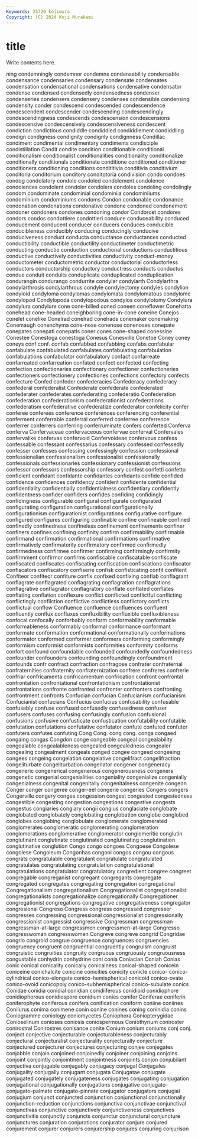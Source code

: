 ```yaml
---
Keywords: 25720 kojimura
Copyright: (C) 2024 Koji Murakami
---
```


# title

Write contents here.



ning condemningly condemnor
condemns condensability condensable condensance condensaries condensary condensate condensates condensation condensational
condensations condensative condensator condense condensed condensedly condensedness condenser condenseries condensers
condensery condenses condensible condensing condensity conder condescend condescended condescendence condescendent
condescender condescending condescendingly condescendingness condescends condescension condescensions condescensive condescensively condescensiveness
condescent condiction condictious condiddle condiddled condiddlement condiddling condign condigness condignity
condignly condignness Condillac condiment condimental condimentary condiments condisciple condistillation Condit
condite condition conditionable conditional conditionalism conditionalist conditionalities conditionality conditionalize conditionally
conditionals conditionate conditione conditioned conditioner conditioners conditioning conditions condititivia conditivia
conditivium conditoria conditorium conditory conditotoria condivision condo condoes condog condolatory
condole condoled condolement condolence condolences condolent condoler condolers condoles condoling
condolingly condom condominate condominial condominiia condominiiums condominium condominiums condoms Condon
condonable condonance condonation condonations condonative condone condoned condonement condoner condoners
condones condoning condor Condorcet condores condors condos condottiere condottieri conduce
conduceability conduced conducement conducent conducer conducers conduces conducible conducibleness conducibly
conducing conducingly conducive conduciveness conduct conducta conductance conductances conducted conductibility
conductible conductility conductimeter conductimetric conducting conductio conduction conductional conductions conductitious
conductive conductively conductivities conductivity conduct-money conductometer conductometric conductor conductorial conductorless
conductors conductorship conductory conductress conducts conductus condue conduit conduits conduplicate
conduplicated conduplication condurangin condurango condurrite condylar condylarth Condylarthra condylarthrosis condylarthrous
condyle condylectomy condyles condylion condyloid condyloma condylomas condylomata condylomatous condylome
condylopod Condylopoda condylopodous condylos condylotomy Condylura condylura condylure cone cone-billed
coned coneen coneflower Conehatta conehead cone-headed coneighboring cone-in-cone coneine Conejos
conelet conelike Conelrad conelrad conelrads conemaker conemaking Conemaugh conenchyma cone-nose
conenose conenoses conepate conepates conepatl conepatls coner cones cone-shaped conessine
Conestee Conestoga conestoga Conesus Conesville Conetoe Coney coney coneys conf
conf. confab confabbed confabbing confabs confabular confabulate confabulated confabulates confabulating
confabulation confabulations confabulator confabulatory confact confarreate confarreated confarreation confated confect
confected confecting confection confectionaries confectionary confectioner confectioneries confectioners confectionery confectiones
confections confectory confects confecture Confed confeder confederacies Confederacy confederacy confederal
confederalist Confederate confederate confederated confederater confederates confederating confederatio Confederation confederation
confederationism confederationist confederations confederatism confederative confederatize confederator confelicity confer conferee
conferees conference conferences conferencing conferential conferment conferrable conferral conferred conferree
conferrence conferrer conferrers conferring conferruminate confers conferted Conferva conferva Confervaceae
confervaceous confervae conferval Confervales confervalike confervas confervoid Confervoideae confervous confess
confessable confessant confessarius confessary confessed confessedly confesser confesses confessing confessingly
confession confessional confessionalian confessionalism confessionalist confessionally confessionals confessionaries confessionary confessionist
confessions confessor confessors confessorship confessory confest confetti confetto conficient confidant
confidante confidantes confidants confide confided confidence confidences confidency confident confidente
confidential confidentiality confidentially confidentialness confidentiary confidently confidentness confider confiders confides
confiding confidingly confidingness configurable configural configurate configurated configurating configuration configurational
configurationally configurationism configurationist configurations configurative configure configured configures configuring confinable
confine confineable confined confinedly confinedness confineless confinement confinements confiner confiners
confines confining confinity confirm confirmability confirmable confirmand confirmation confirmational confirmations
confirmative confirmatively confirmatorily confirmatory confirmed confirmedly confirmedness confirmee confirmer confirming
confirmingly confirmity confirmment confirmor confirms confiscable confiscatable confiscate confiscated confiscates
confiscating confiscation confiscations confiscator confiscators confiscatory confiserie confisk confisticating confit
confitent Confiteor confiteor confiture confix confixed confixing conflab conflagrant conflagrate
conflagrated conflagrating conflagration conflagrations conflagrative conflagrator conflagratory conflate conflated conflates
conflating conflation conflexure conflict conflicted conflictful conflicting conflictingly confliction conflictive
conflictless conflictory conflicts conflictual conflow Confluence confluence confluences confluent confluently
conflux confluxes confluxibility confluxible confluxibleness confocal confocally conforbably conform conformability
conformable conformableness conformably conformal conformance conformant conformate conformation conformational conformationally
conformations conformator conformed conformer conformers conforming conformingly conformism conformist conformists
conformities conformity conforms confort confound confoundable confounded confoundedly confoundedness confounder
confounders confounding confoundingly confoundment confounds confr confract confraction confragose confrater
confraternal confraternities confraternity confraternization confrere confreres confrerie confriar confricamenta confricamentum
confrication confront confrontal confrontation confrontational confrontationism confrontationist confrontations confronte confronted
confronter confronters confronting confrontment confronts Confucian confucian Confucianism confucianism Confucianist
confucians Confucius confucius confusability confusable confusably confuse confused confusedly confusedness
confuser confusers confuses confusing confusingly confusion confusional confusions confusive confusticate
confustication confutability confutable confutation confutations confutative confutator confute confuted confuter
confuters confutes confuting Cong Cong. cong cong. conga congaed congaing
congas Congdon conge congeable congeal congealability congealable congealableness congealed congealedness
congealer congealing congealment congeals conged congee congeed congeeing congees congeing
congelation congelative congelifract congelifraction congeliturbate congeliturbation congenator congener congeneracy congeneric
congenerical congenerous congenerousness congeners congenetic congenial congenialities congeniality congenialize congenially
congenialness congenital congenitally congenitalness congenite congeon Conger conger congeree conger-eel
congerie congeries Congers congers Congerville congery conges congession congest congested
congestedness congestible congesting congestion congestions congestive congests congestus congiaries congiary
congii congius conglaciate conglobate conglobated conglobately conglobating conglobation conglobe conglobed
conglobes conglobing conglobulate conglomerate conglomerated conglomerates conglomeratic conglomerating conglomeration conglomerations
conglomerative conglomerator conglomeritic conglutin conglutinant conglutinate conglutinated conglutinating conglutination conglutinative
conglution Congo congo congoes Congoese Congolese congolese Congoleum Congonhas congoni
congos congou congous congrats congratulable congratulant congratulate congratulated congratulates congratulating
congratulation congratulational congratulations congratulator congratulatory congredient congree congreet congregable congreganist
congregant congregants congregate congregated congregates congregating congregation congregational Congregationalism congregationalism
Congregationalist congregationalist congregationalists congregationalize congregationally Congregationer congregationist congregations congregative congregativeness
congregator congresional Congreso Congress congress congressed congresser congresses congressing congressional
congressionalist congressionally congressionist congressist congressive Congressman congressman congressman-at-large congressmen congressmen-at-large
Congresso congresswoman congresswomen Congreve congreve congrid Congridae congrio congroid congrue
congruence congruences congruencies congruency congruent congruential congruently congruism congruist congruistic
congruities congruity congruous congruously congruousness congustable conhydrin conhydrine coni conia
Coniacian Coniah Conias conic conical conicality conically conicalness conical-shaped conicein
coniceine conichalcite conicine conicities conicity conicle conico- conico-cylindrical conico-elongate conico-hemispherical
conicoid conico-ovate conico-ovoid conicopoly conico-subhemispherical conico-subulate conics Conidae conidia conidial
conidian conidiiferous conidioid conidiophore conidiophorous conidiospore conidium conies conifer Coniferae
coniferin coniferophyte coniferous conifers conification coniform coniine coniines Conilurus conima
conimene conin conine conines coning coninidia conins Coniogramme coniology coniomycetes
Coniophora Coniopterygidae Conioselinum conioses coniosis coniospermous Coniothyrium coniroster conirostral Conirostres
conisance conite Conium conium coniums conj conj. conject conjective conjecturable
conjecturableness conjecturably conjectural conjecturalist conjecturality conjecturally conjecture conjectured conjecturer conjectures
conjecturing conjee conjegates conjobble conjoin conjoined conjoinedly conjoiner conjoining conjoins
conjoint conjointly conjointment conjointness conjoints conjon conjubilant conjuctiva conjugable conjugably
conjugacy conjugal Conjugales conjugality conjugally conjugant conjugata Conjugatae conjugate conjugated
conjugately conjugateness conjugates conjugating conjugation conjugational conjugationally conjugations conjugative conjugato-
conjugato-palmate conjugato-pinnate conjugator conjugators conjugial conjugium conjunct conjuncted conjunction conjunctional
conjunctionally conjunction-reduction conjunctions conjunctiva conjunctivae conjunctival conjunctivas conjunctive conjunctively conjunctiveness
conjunctives conjunctivitis conjunctly conjuncts conjunctur conjunctural conjuncture conjunctures conjuration conjurations
conjurator conjure conjured conjurement conjurer conjurers conjurership conjures conjuring conjurison
